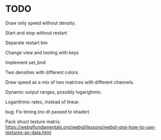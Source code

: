 # TODO

Draw only speed without density.

Start and stop without restart

Separate restart btn

Change view and tooling with keys

Implement set_bnd

Two densities with different colors.

Draw speed as a mix of two matrices with different channels.

Dynamic output ranges, possibly logarighmic.

Logarithmic rates, instead of linear.

bug: Fix timing (no dt passed to shader)

Pack struct texture matrix.
https://webglfundamentals.org/webgl/lessons/webgl-qna-how-to-use-textures-as-data.html
